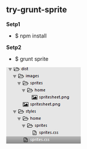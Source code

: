  try-grunt-sprite
----
 **Setp1**
  - $ npm install

 **Setp2**
  - $ grunt sprite
 
  ![ex][1]







[1]: https://raw.githubusercontent.com/nowgoant/try-grunt-sprite/master/app/images/ex.png

